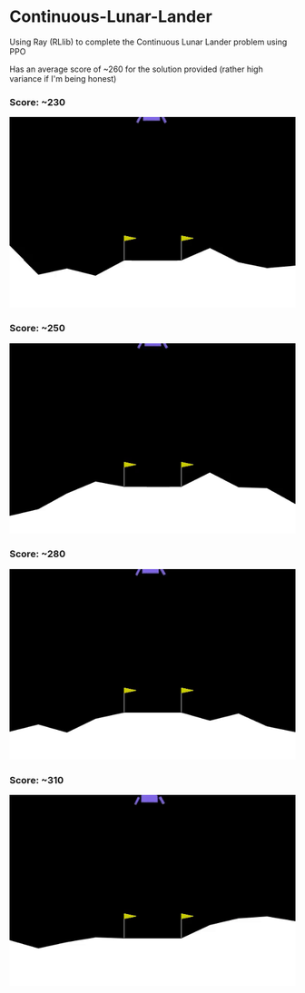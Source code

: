 # Continuous-Lunar-Lander
Using Ray (RLlib) to complete the Continuous Lunar Lander problem using PPO

Has an average score of ~260 for the solution provided (rather high variance if I'm being honest)

### Score: ~230
<!-- <video controls src="video/ContinuousLunarLander-230.mp4" title="Title"></video> -->
![Lunar Lander 230](video/ContinuousLunarLander-230.gif)

### Score: ~250
<!-- <video controls src="video/ContinuousLunarLander-250.mp4" title="Title"></video> -->
![Lunar Lander 250](video/ContinuousLunarLander-250.gif)

### Score: ~280
<!-- <video controls src="video/ContinuousLunarLander-279.mp4" title="Title"></video> -->
![Lunar Lander 280](video/ContinuousLunarLander-279.gif)

### Score: ~310
<!-- <video controls src="video/ContinuousLunarLander-311.mp4" title="Title"></video> -->
<!-- ![Lunar Lander 310](video/ContinuousLunarLander-311.gif) -->
[![Lunar Lander 310](video/ContinuousLunarLander-311.gif)](./video/ContinuousLunarLander-311.mp4)
